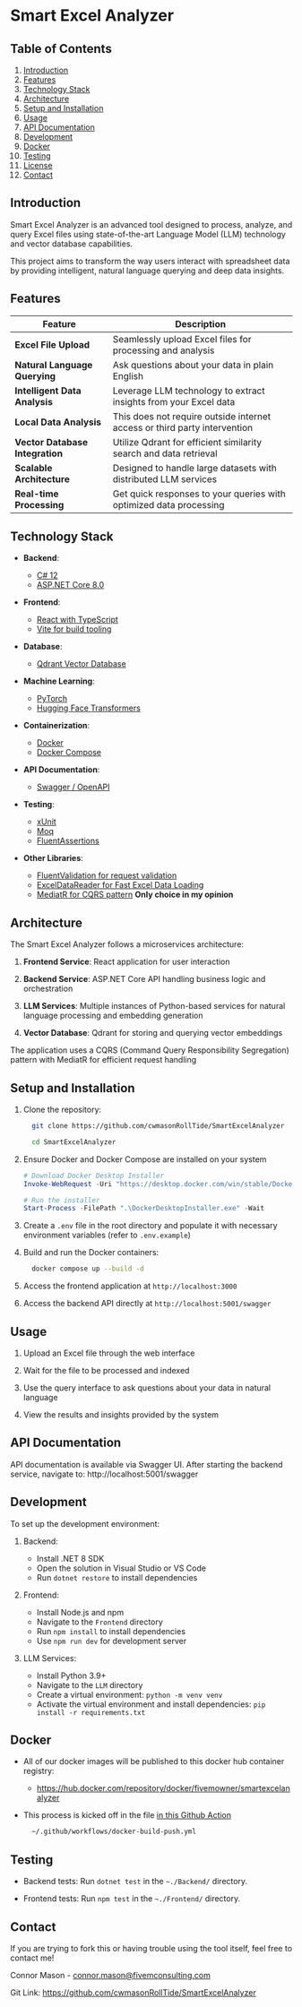 # Smart Excel Analyzer

## Table of Contents
1. [Introduction](#introduction)
2. [Features](#features)
3. [Technology Stack](#technology-stack)
4. [Architecture](#architecture)
5. [Setup and Installation](#setup-and-installation)
6. [Usage](#usage)
7. [API Documentation](#api-documentation)
8. [Development](#development)
9. [Docker](#docker)
10. [Testing](#testing)
11. [License](#license)
12. [Contact](#contact)

## Introduction

Smart Excel Analyzer is an advanced tool designed to process, analyze, and query Excel files using state-of-the-art Language Model (LLM) technology and vector database capabilities.

This project aims to transform the way users interact with spreadsheet data by providing intelligent, natural language querying and deep data insights.

## Features

| Feature                           | Description                                                                |
|-----------------------------------|----------------------------------------------------------------------------|
| **Excel File Upload**             | Seamlessly upload Excel files for processing and analysis                  |
| **Natural Language Querying**     | Ask questions about your data in plain English                             |
| **Intelligent Data Analysis**     | Leverage LLM technology to extract insights from your Excel data           |
| **Local Data Analysis**           | This does not require outside internet access or third party intervention  |
| **Vector Database Integration**   | Utilize Qdrant for efficient similarity search and data retrieval          |
| **Scalable Architecture**         | Designed to handle large datasets with distributed LLM services            |
| **Real-time Processing**          | Get quick responses to your queries with optimized data processing         |

## Technology Stack

- **Backend**: 
  - [C# 12](https://learn.microsoft.com/en-us/dotnet/csharp/whats-new/csharp-12)
  - [ASP.NET Core 8.0](https://dotnet.microsoft.com/en-us/download/dotnet/8.0)
- **Frontend**: 
  - [React with TypeScript](https://react.dev/learn/typescript)
  - [Vite for build tooling](https://vite.dev/)
- **Database**: 
  - [Qdrant Vector Database](https://try.qdrant.tech/high-performance-vector-search?utm_source=google&utm_medium=cpc&utm_campaign=21518712216&utm_content=163351119817&utm_term=qdrant%20vector%20database&hsa_acc=6907203950&hsa_cam=21518712216&hsa_grp=163351119817&hsa_ad=707722911577&hsa_src=g&hsa_tgt=kwd-2240456171437&hsa_kw=qdrant%20vector%20database&hsa_mt=e&hsa_net=adwords&hsa_ver=3&gad_source=1&gclid=CjwKCAjw1NK4BhAwEiwAVUHPUDZxy5-yERXvEGdq-Q58x1xzDrpdB3rj1norGq_P6JDlU9vI3yXnyhoCTIoQAvD_BwE)
- **Machine Learning**:
  - [PyTorch](https://pytorch.org/)
  - [Hugging Face Transformers](https://huggingface.co/docs/transformers/en/index)
- **Containerization**: 
  - [Docker](https://app.docker.com/)
  - [Docker Compose](https://docs.docker.com/compose/)
- **API Documentation**: 
  - [Swagger / OpenAPI](https://swagger.io/docs/)
- **Testing**: 
  - [xUnit](https://xunit.net/)
  - [Moq](https://github.com/devlooped/moq)
  - [FluentAssertions](https://github.com/fluentassertions/fluentassertions)

- **Other Libraries**:
  - [FluentValidation for request validation](https://github.com/FluentValidation/FluentValidation)
  - [ExcelDataReader for Fast Excel Data Loading](https://github.com/ExcelDataReader/ExcelDataReader)
  - [MediatR for CQRS pattern](https://github.com/jbogard/MediatR) **Only choice in my opinion**

## Architecture

The Smart Excel Analyzer follows a microservices architecture:

1. **Frontend Service**: React application for user interaction

2. **Backend Service**: ASP.NET Core API handling business logic and orchestration

3. **LLM Services**: Multiple instances of Python-based services for natural language processing and embedding generation

4. **Vector Database**: Qdrant for storing and querying vector embeddings

The application uses a CQRS (Command Query Responsibility Segregation) pattern with MediatR for efficient request handling

## Setup and Installation

1. Clone the repository:
      
    ```bash
      git clone https://github.com/cwmasonRollTide/SmartExcelAnalyzer
    ```
     
    ```bash
      cd SmartExcelAnalyzer
    ```

2. Ensure Docker and Docker Compose are installed on your system
    ```powershell
    # Download Docker Desktop Installer
    Invoke-WebRequest -Uri "https://desktop.docker.com/win/stable/Docker%20Desktop%20Installer.exe" -OutFile "DockerDesktopInstaller.exe"

    # Run the installer
    Start-Process -FilePath ".\DockerDesktopInstaller.exe" -Wait
    ```

3. Create a `.env` file in the root directory and populate it with necessary environment variables (refer to `.env.example`)

4. Build and run the Docker containers:
    ```bash
      docker compose up --build -d
    ```

5. Access the frontend application at `http://localhost:3000`

6. Access the backend API directly at `http://localhost:5001/swagger`

## Usage

1. Upload an Excel file through the web interface

2. Wait for the file to be processed and indexed

3. Use the query interface to ask questions about your data in natural language

4. View the results and insights provided by the system

## API Documentation

API documentation is available via Swagger UI. After starting the backend service, navigate to:
http://localhost:5001/swagger

## Development

To set up the development environment:

1. Backend:
   - Install .NET 8 SDK
   - Open the solution in Visual Studio or VS Code
   - Run `dotnet restore` to install dependencies

2. Frontend:
   - Install Node.js and npm
   - Navigate to the `Frontend` directory
   - Run `npm install` to install dependencies
   - Use `npm run dev` for development server

3. LLM Services:
   - Install Python 3.9+
   - Navigate to the `LLM` directory
   - Create a virtual environment: `python -m venv venv`
   - Activate the virtual environment and install dependencies: `pip install -r requirements.txt`

## Docker

- All of our docker images will be published to this docker hub container registry:
    * https://hub.docker.com/repository/docker/fivemowner/smartexcelanalyzer

- This process is kicked off in the file [in this Github Action](.github/workflows/docker-build-push.yml)
  ```bash
    ~/.github/workflows/docker-build-push.yml
  ```
  
## Testing

- Backend tests: Run `dotnet test` in the ```~./Backend/``` directory.

- Frontend tests: Run `npm test` in the ```~./Frontend/``` directory.

## Contact

If you are trying to fork this or having trouble using the tool itself, feel free to contact me!

Connor Mason - connor.mason@fivemconsulting.com

Git Link: https://github.com/cwmasonRollTide/SmartExcelAnalyzer
